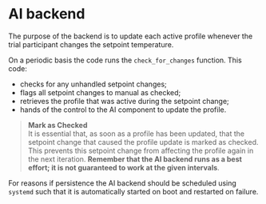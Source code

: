 # AI backend

The purpose of the backend is to update each active profile whenever the trial participant changes the setpoint temperature.

On a periodic basis the code runs the `check_for_changes` function. This code:
* checks for any unhandled setpoint changes;
* flags all setpoint changes to manual as checked;
* retrieves the profile that was active during the setpoint change;
* hands of the control to the AI component to update the profile.

> **Mark as Checked**<br>
> It is essential that, as soon as a profile has been updated, that the setpoint change that caused the profile update is marked as checked. This prevents this setpoint change from affecting the profile again in the next iteration. **Remember that the AI backend runs as a best effort; it is not guaranteed to work at the given intervals**.

For reasons if persistence the AI backend should be scheduled using `systemd` such that it is automatically started on boot and restarted on failure.